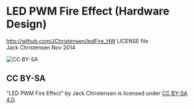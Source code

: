 # LED PWM Fire Effect (Hardware Design) #
http://github.com/JChristensen/ledFire_HW
LICENSE file  
Jack Christensen Nov 2014  

![CC BY-SA](http://mirrors.creativecommons.org/presskit/buttons/88x31/png/by-sa.png)
## CC BY-SA ##
"LED PWM Fire Effect" by Jack Christensen is licensed under [CC BY-SA 4.0](http://creativecommons.org/licenses/by-sa/4.0/).